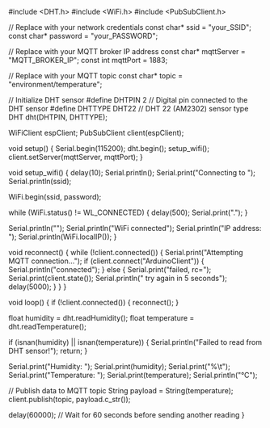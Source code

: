#include <DHT.h>
#include <WiFi.h>
#include <PubSubClient.h>

// Replace with your network credentials
const char* ssid = "your_SSID";
const char* password = "your_PASSWORD";

// Replace with your MQTT broker IP address
const char* mqttServer = "MQTT_BROKER_IP";
const int mqttPort = 1883;

// Replace with your MQTT topic
const char* topic = "environment/temperature";

// Initialize DHT sensor
#define DHTPIN 2          // Digital pin connected to the DHT sensor
#define DHTTYPE DHT22     // DHT 22 (AM2302) sensor type
DHT dht(DHTPIN, DHTTYPE);

WiFiClient espClient;
PubSubClient client(espClient);

void setup() {
  Serial.begin(115200);
  dht.begin();
  setup_wifi();
  client.setServer(mqttServer, mqttPort);
}

void setup_wifi() {
  delay(10);
  Serial.println();
  Serial.print("Connecting to ");
  Serial.println(ssid);

  WiFi.begin(ssid, password);

  while (WiFi.status() != WL_CONNECTED) {
    delay(500);
    Serial.print(".");
  }

  Serial.println("");
  Serial.println("WiFi connected");
  Serial.println("IP address: ");
  Serial.println(WiFi.localIP());
}

void reconnect() {
  while (!client.connected()) {
    Serial.print("Attempting MQTT connection...");
    if (client.connect("ArduinoClient")) {
      Serial.println("connected");
    } else {
      Serial.print("failed, rc=");
      Serial.print(client.state());
      Serial.println(" try again in 5 seconds");
      delay(5000);
    }
  }
}

void loop() {
  if (!client.connected()) {
    reconnect();
  }
  
  float humidity = dht.readHumidity();
  float temperature = dht.readTemperature();

  if (isnan(humidity) || isnan(temperature)) {
    Serial.println("Failed to read from DHT sensor!");
    return;
  }

  Serial.print("Humidity: ");
  Serial.print(humidity);
  Serial.print("%\t");
  Serial.print("Temperature: ");
  Serial.print(temperature);
  Serial.println("°C");

  // Publish data to MQTT topic
  String payload = String(temperature);
  client.publish(topic, payload.c_str());

  delay(60000); // Wait for 60 seconds before sending another reading
}
